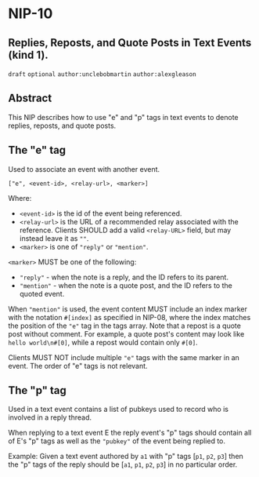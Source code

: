 NIP-10
======

Replies, Reposts, and Quote Posts in Text Events (kind 1).
--------------------------------------------

`draft` `optional` `author:unclebobmartin` `author:alexgleason`

## Abstract
This NIP describes how to use "e" and "p" tags in text events to denote replies, reposts, and quote posts.

## The "e" tag
Used to associate an event with another event.

`["e", <event-id>, <relay-url>, <marker>]`  
	
Where:

 * `<event-id>` is the id of the event being referenced.
 * `<relay-url>` is the URL of a recommended relay associated with the reference. Clients SHOULD add a valid `<relay-URL>` field, but may instead leave it as `""`.
 * `<marker>` is one of `"reply"` or `"mention"`.

 `<marker>` MUST be one of the following:

 - `"reply"` - when the note is a reply, and the ID refers to its parent.
 - `"mention"` - when the note is a quote post, and the ID refers to the quoted event.

When `"mention"` is used, the event content MUST include an index marker with the notation `#[index]` as specified in NIP-08, where the index matches the position of the `"e"` tag in the tags array. Note that a repost is a quote post without comment. For example, a quote post's content may look like `hello world\n#[0]`, while a repost would contain only `#[0]`.

Clients MUST NOT include multiple `"e"` tags with the same marker in an event. The order of "e" tags is not relevant.

## The "p" tag
Used in a text event contains a list of pubkeys used to record who is involved in a reply thread.

When replying to a text event E the reply event's "p" tags should contain all of E's "p" tags as well as the `"pubkey"` of the event being replied to.  

Example:  Given a text event authored by `a1` with "p" tags [`p1`, `p2`, `p3`] then the "p" tags of the reply should be [`a1`, `p1`, `p2`, `p3`] 
in no particular order.
